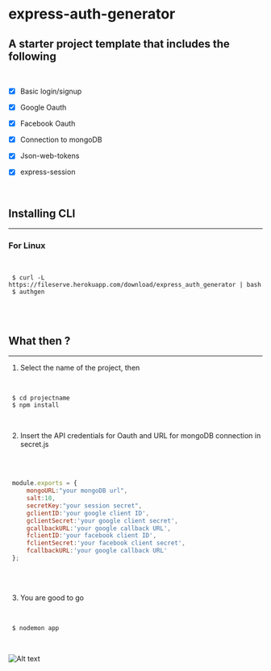 # express-auth-generator

## A starter project template that includes the following
<br />

- [X] Basic login/signup
- [X] Google Oauth
- [X] Facebook Oauth
- [X] Connection to mongoDB
- [X] Json-web-tokens
- [X] express-session


<br />


## Installing CLI  
___

### For Linux

<br />

```
 $ curl -L https://fileserve.herokuapp.com/download/express_auth_generator | bash
 $ authgen
```

<br />
<br />


## What then ?
___



1. Select the name of the project, then
<br />

```
 $ cd projectname
 $ npm install
```

<br />

2. Insert the API credentials for Oauth and URL for mongoDB connection in secret.js
<br />
<br />

```javascript
 module.exports = {
     mongoURL:"your mongoDB url",
     salt:10,
     secretKey:"your session secret",
     gclientID:'your google client ID',
     gclientSecret:'your google client secret',
     gcallbackURL:'your google callback URL',
     fclientID:'your facebook client ID',
     fclientSecret:'your facebook client secret',
     fcallbackURL:'your google callback URL'
 };

```

<br />
<br />

3. You are good to go
<br />

```
 $ nodemon app
```

<br />

![Alt text](https://blog.christopherianmurphy.com/assets/images/posts/publishing-npm-packages/publishing-npm-packages.png)
